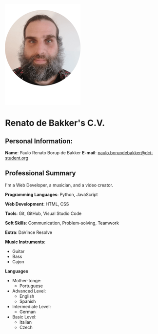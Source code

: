 ![Profile Picture](CV-Image-profile-1.png)


# Renato de Bakker's C.V.

## Personal Information:

**Name**: Paulo Renato Borup de Bakker
**E-mail**: paulo.borupdebakker@dci-student.org

## Professional Summary

I'm a Web Developer, a musician, and a video creator.

**Programming Languages**: Python, JavaScript

**Web Development**: HTML, CSS

**Tools**: Git, GitHub, Visual Studio Code

**Soft Skills**: Communication, Problem-solving, Teamwork

**Extra**: DaVince Resolve

**Music Instruments**: 

- Guitar
- Bass
- Cajon

**Languages**

- Mother-tonge:
    - Portuguese
- Advanced Level:
    - English
    - Spanish
- Intermediate Level:
    - German
- Basic Level:
    - Italian
    - Czech